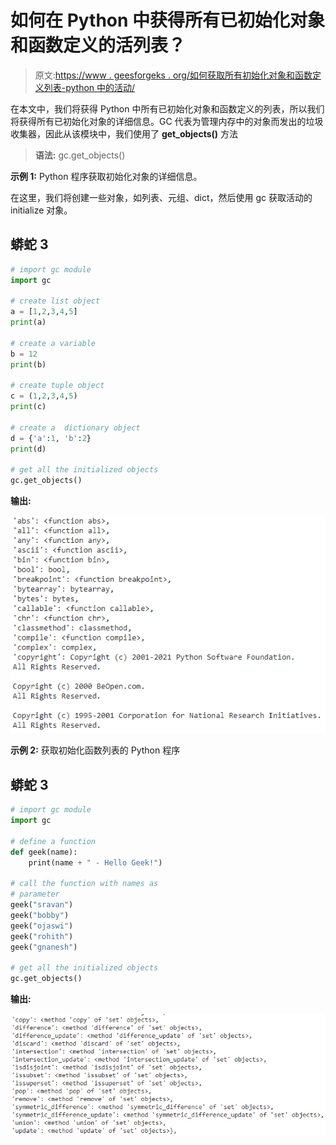 # 如何在 Python 中获得所有已初始化对象和函数定义的活列表？

> 原文:[https://www . geesforgeks . org/如何获取所有初始化对象和函数定义列表-python 中的活动/](https://www.geeksforgeeks.org/how-to-get-the-list-of-all-initialized-objects-and-function-definitions-alive-in-python/)

在本文中，我们将获得 Python 中所有已初始化对象和函数定义的列表，所以我们将获得所有已初始化对象的详细信息。GC 代表为管理内存中的对象而发出的垃圾收集器，因此从该模块中，我们使用了 **get_objects()** 方法

> **语法:** gc.get_objects()

**示例 1:** Python 程序获取初始化对象的详细信息。

在这里，我们将创建一些对象，如列表、元组、dict，然后使用 gc 获取活动的 initialize 对象。

## 蟒蛇 3

```py
# import gc module
import gc

# create list object
a = [1,2,3,4,5]
print(a)

# create a variable
b = 12
print(b)

# create tuple object
c = (1,2,3,4,5)
print(c)

# create a  dictionary object
d = {'a':1, 'b':2}
print(d)

# get all the initialized objects
gc.get_objects()
```

**输出:**

![](img/0789e4c5ff992fda82857ffed80d1194.png)

**示例 2:** 获取初始化函数列表的 Python 程序

## 蟒蛇 3

```py
# import gc module
import gc

# define a function
def geek(name):
    print(name + " - Hello Geek!")

# call the function with names as
# parameter
geek("sravan")
geek("bobby")
geek("ojaswi")
geek("rohith")
geek("gnanesh")

# get all the initialized objects
gc.get_objects()
```

**输出:**

![](img/e518d5043ba288f8531acdfa8715e3d5.png)